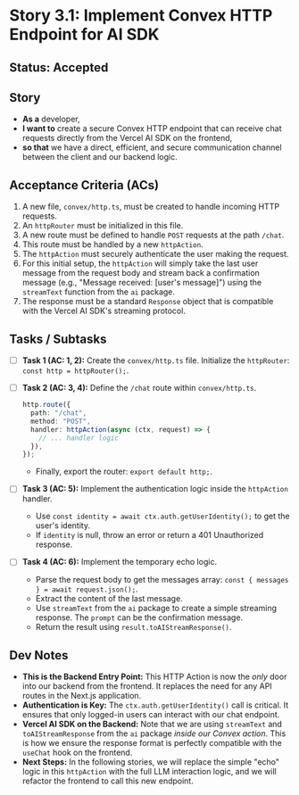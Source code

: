 # Story 3.1: Implement Convex HTTP Endpoint for AI SDK

## Status: Accepted

## Story

-   **As a** developer,
-   **I want to** create a secure Convex HTTP endpoint that can receive chat requests directly from the Vercel AI SDK on the frontend,
-   **so that** we have a direct, efficient, and secure communication channel between the client and our backend logic.

## Acceptance Criteria (ACs)

1.  A new file, `convex/http.ts`, must be created to handle incoming HTTP requests.
2.  An `httpRouter` must be initialized in this file.
3.  A new route must be defined to handle `POST` requests at the path `/chat`.
4.  This route must be handled by a new `httpAction`.
5.  The `httpAction` must securely authenticate the user making the request.
6.  For this initial setup, the `httpAction` will simply take the last user message from the request body and stream back a confirmation message (e.g., "Message received: [user's message]") using the `streamText` function from the `ai` package.
7.  The response must be a standard `Response` object that is compatible with the Vercel AI SDK's streaming protocol.

## Tasks / Subtasks

-   [ ] **Task 1 (AC: 1, 2):** Create the `convex/http.ts` file. Initialize the `httpRouter`: `const http = httpRouter();`.

-   [ ] **Task 2 (AC: 3, 4):** Define the `/chat` route within `convex/http.ts`.
    ```typescript
    http.route({
      path: "/chat",
      method: "POST",
      handler: httpAction(async (ctx, request) => {
        // ... handler logic
      }),
    });
    ```
    -   Finally, export the router: `export default http;`.

-   [ ] **Task 3 (AC: 5):** Implement the authentication logic inside the `httpAction` handler.
    -   Use `const identity = await ctx.auth.getUserIdentity();` to get the user's identity.
    -   If `identity` is null, throw an error or return a 401 Unauthorized response.

-   [ ] **Task 4 (AC: 6):** Implement the temporary echo logic.
    -   Parse the request body to get the messages array: `const { messages } = await request.json();`.
    -   Extract the content of the last message.
    -   Use `streamText` from the `ai` package to create a simple streaming response. The `prompt` can be the confirmation message.
    -   Return the result using `result.toAIStreamResponse()`.

## Dev Notes

*   **This is the Backend Entry Point:** This HTTP Action is now the *only* door into our backend from the frontend. It replaces the need for any API routes in the Next.js application.
*   **Authentication is Key:** The `ctx.auth.getUserIdentity()` call is critical. It ensures that only logged-in users can interact with our chat endpoint.
*   **Vercel AI SDK on the Backend:** Note that we are using `streamText` and `toAIStreamResponse` from the `ai` package *inside our Convex action*. This is how we ensure the response format is perfectly compatible with the `useChat` hook on the frontend.
*   **Next Steps:** In the following stories, we will replace the simple "echo" logic in this `httpAction` with the full LLM interaction logic, and we will refactor the frontend to call this new endpoint.
